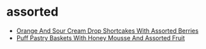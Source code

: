 # assorted

 * [Orange And Sour Cream Drop Shortcakes With Assorted Berries](../../index/o/orange-and-sour-cream-drop-shortcakes-with-assorted-berries-12254.json)
 * [Puff Pastry Baskets With Honey Mousse And Assorted Fruit](../../index/p/puff-pastry-baskets-with-honey-mousse-and-assorted-fruit-1904.json)
